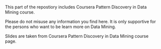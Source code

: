 This part of the repostiory includes Coursera Pattern Discovery in Data Mining course.

Please do not misuse any information you find here. It is only supportive for the persons who want to be learn more on Data Mining. 

Slides are taken from Coursera Pattern Discovery in Data Mining course page.  
